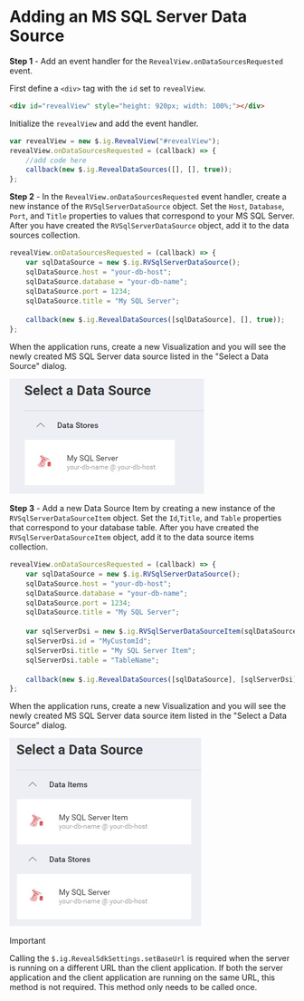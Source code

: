 # Adding an MS SQL Server Data Source

**Step 1** - Add an event handler for the `RevealView.onDataSourcesRequested` event.

First define a `<div>` tag with the `id` set to `revealView`.

```html
<div id="revealView" style="height: 920px; width: 100%;"></div>
```

Initialize the `revealView` and add the event handler.

```javascript
var revealView = new $.ig.RevealView("#revealView");
revealView.onDataSourcesRequested = (callback) => {
    //add code here
    callback(new $.ig.RevealDataSources([], [], true));
};
```

**Step 2** - In the `RevealView.onDataSourcesRequested` event handler, create a new instance of the `RVSqlServerDataSource` object. Set the `Host`, `Database`, `Port`, and `Title` properties to values that correspond to your MS SQL Server. After you have created the `RVSqlServerDataSource` object, add it to the data sources collection.

```javascript
revealView.onDataSourcesRequested = (callback) => {
    var sqlDataSource = new $.ig.RVSqlServerDataSource();
    sqlDataSource.host = "your-db-host";
    sqlDataSource.database = "your-db-name";
    sqlDataSource.port = 1234;
    sqlDataSource.title = "My SQL Server";

    callback(new $.ig.RevealDataSources([sqlDataSource], [], true));
};
```

When the application runs, create a new Visualization and you will see the newly created MS SQL Server data source listed in the "Select a Data Source" dialog.

![](images/ms-sql-server-data-source.jpg)

**Step 3** - Add a new Data Source Item by creating a new instance of the `RVSqlServerDataSourceItem` object. Set the `Id`,`Title`, and `Table` properties that correspond to your database table. After you have created the `RVSqlServerDataSourceItem` object, add it to the data source items collection.

```javascript
revealView.onDataSourcesRequested = (callback) => {
    var sqlDataSource = new $.ig.RVSqlServerDataSource();
    sqlDataSource.host = "your-db-host";
    sqlDataSource.database = "your-db-name";
    sqlDataSource.port = 1234;
    sqlDataSource.title = "My SQL Server";

    var sqlServerDsi = new $.ig.RVSqlServerDataSourceItem(sqlDataSource);
    sqlServerDsi.id = "MyCustomId";
    sqlServerDsi.title = "My SQL Server Item";
    sqlServerDsi.table = "TableName";    

    callback(new $.ig.RevealDataSources([sqlDataSource], [sqlServerDsi], true));
};
```

When the application runs, create a new Visualization and you will see the newly created MS SQL Server data source item listed in the "Select a Data Source" dialog.

![](images/ms-sql-server-data-source-item.jpg)

> [!IMPORTANT]
> Calling the `$.ig.RevealSdkSettings.setBaseUrl` is required when the server is running on a different URL than the client application. If both the server application and the client application are running on the same URL, this method is not required. This method only needs to be called once.